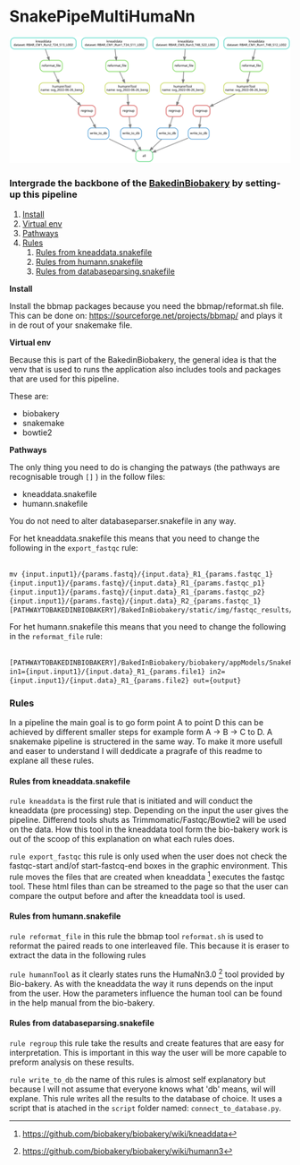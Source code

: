 # SnakePipeMultiHumaNn
![flowchart humenapipe](dag.svg
)

### Intergrade the backbone of the [BakedinBiobakery](https://github.com/GitMasterBart/BakedInBiobakery) by setting-up this pipeline

1. [Install](#install)
2. [Virtual env](#venv)
3. [Pathways](#path)
4. [Rules](#rul)
      1. [Rules from kneaddata.snakefile](#rul1)
      2. [Rules from humann.snakefile](#rul2)
      3. [Rules from databaseparsing.snakefile](#rul3)
     

<a name="install"></a>
**Install** 

Install the bbmap packages because you need the bbmap/reformat.sh file. 
This can be done on: https://sourceforge.net/projects/bbmap/
and plays it in de rout of your snakemake file. 

<a name="venv"></a>
**Virtual env**

Because this is part of the BakedinBiobakery, the general idea is that the venv that is used to runs the application also includes tools and packages that are used for this pipeline. 

These are:

* biobakery
* snakemake 
* bowtie2

<a name="path"></a>
**Pathways**


The only thing you need to do is changing the patways (the pathways are recognisable trough `[]` ) in the follow files:
* kneaddata.snakefile
* humann.snakefile

You do not need to alter databaseparser.snakefile in any way. 


For het kneaddata.snakefile this means that you need to change the following in the `export_fastqc` rule:

```shell

mv {input.input1}/{params.fastq}/{input.data}_R1_{params.fastqc_1} {input.input1}/{params.fastq}/{input.data}_R1_{params.fastqc_p1} {input.input1}/{params.fastq}/{input.data}_R1_{params.fastqc_p2} {input.input1}/{params.fastq}/{input.data}_R2_{params.fastqc_1}   [PATHWAYTOBAKEDINBIOBAKERY]/BakedInBiobakery/static/img/fastqc_results/

```

For het humann.snakefile this means that you need to change the following in the `reformat_file` rule:

```shell

[PATHWAYTOBAKEDINBIOBAKERY]/BakedInBiobakery/biobakery/appModels/SnakePipeMultiHumaNn/bbmap/reformat.sh in1={input.input1}/{input.data}_R1_{params.file1} in2={input.input1}/{input.data}_R1_{params.file2} out={output}

```

<a name="rul"></a>
### Rules

In a pipeline the main goal is to go form point A to point D this can be achieved by different smaller steps for example form A -> B -> C to D. A snakemake pipeline is structered in the same way. To make it more usefull and easer to understand I will deddicate a pragrafe of this readme to explane all these rules.

<a name="rul1"></a>
#### Rules from kneaddata.snakefile


`rule kneaddata` is the first rule that is initiated and will conduct the kneaddata (pre processing) step. Depending on the input the user gives the pipeline. Differend tools shuts as Trimmomatic/Fastqc/Bowtie2 will be used on the data. How this tool in the kneaddata tool form the bio-bakery work is out of the scoop of this explanation on what each rules does.


`rule export_fastqc` this rule is only used when the user does not check the fastqc-start and/of start-fastcq-end boxes in the graphic environment. This rule moves the files that are created when kneaddata [^1] executes the fastqc tool. These html files than can be streamed to the page so that the user can compare the output before and after the kneaddata tool is used. 

<a name="rul2"></a>
#### Rules from humann.snakefile

`rule reformat_file` in this rule the bbmap tool `reformat.sh` is used to reformat the paired reads to one interleaved file. This because it is eraser to extract the data in the following rules  

`rule humannTool` as it clearly states runs the HumaNn3.0 [^2] tool provided by Bio-bakery. As with the kneaddata the way it runs depends on the input from the user. How the parameters influence the human tool can be found in the help manual from the bio-bakery. 

<a name="rul3"></a>
#### Rules from databaseparsing.snakefile

`rule regroup` this rule take the results and create features that are easy for interpretation. This is important in this way the user will be more capable to preform analysis on these results. 


`rule write_to_db` the name of this rules is almost self explanatory but because I will not assume that everyone knows what 'db' means, wil will explane. This rule writes all the results to the database of choice. It uses a script that is atached in the `script` folder named: `connect_to_database.py`.


[^1]: https://github.com/biobakery/biobakery/wiki/kneaddata
[^2]: https://github.com/biobakery/biobakery/wiki/humann3

